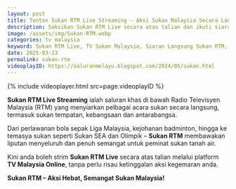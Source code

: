 ```yaml
---
layout: post
title: Tonton Sukan RTM Live Streaming – Aksi Sukan Malaysia Secara Langsung
description: Saksikan Sukan RTM Live secara atas talian dan ikuti siaran langsung sukan tempatan dan antarabangsa termasuk bola sepak, badminton, dan banyak lagi.
image: /assets/img/Sukan-RTM.webp
categories: tv malaysia
keyword: Sukan RTM Live, TV Sukan Malaysia, Siaran Langsung Sukan RTM, TV Online Malaysia, RTM Sports Streaming
date: 2025-03-23
permalink: sukan-rtm
videoplayID: https://saluranmelayu.blogspot.com/2024/05/sukan.html
---
```


{% include videoplayer.html
  src=page.videoplayID
%}

**Sukan RTM Live Streaming** ialah saluran khas di bawah Radio Televisyen Malaysia (RTM) yang menyiarkan pelbagai acara sukan secara langsung, termasuk sukan tempatan, kebangsaan dan antarabangsa.

Dari perlawanan bola sepak Liga Malaysia, kejohanan badminton, hingga ke temasya sukan seperti Sukan SEA dan Olimpik – **Sukan RTM** membawakan liputan menyeluruh dan penuh semangat untuk peminat sukan tanah air.

Kini anda boleh strim **Sukan RTM Live** secara atas talian melalui platform **TV Malaysia Online**, tanpa perlu risau ketinggalan aksi kegemaran anda.

**Sukan RTM – Aksi Hebat, Semangat Sukan Malaysia!**
